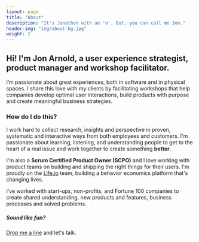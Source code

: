 ```yaml
---
layout: page
title: "About"
description: "It's Jonathon with an 'o'. But, you can call me Jon."
header-img: "img/about-bg.jpg"
weight: 2
---
```


## Hi! I'm Jon Arnold, a user experience strategist, product manager and workshop facilitator.

I’m passionate about great experiences, both in software and in physical spaces. I share this love with my clients by facilitating workshops that help companies develop optimal user interactions, build products with purpose and create meaningful business strategies.

### How do I do this?

I work hard to collect research, insights and perspective in proven, systematic and interactive ways from both employees and customers. I'm passionate about learning, listening, and understanding people to get to the heart of a real issue and work together to create something **better**.

I'm also a **Scrum Certified Product Owner (SCPO)** and I love working with product teams on building and shipping the right things for their users. I'm proudly on the [Life.io](http://life.io) team, building a behavior economics platform that's changing lives.

I’ve worked with start-ups, non-profits, and Fortune 100 companies to create shared understanding, new products and features, business processes and solved problems.

##### Sound like fun?
[Drop me a line](/contact) and let's talk.